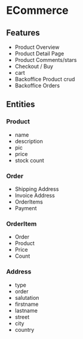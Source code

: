 # ECommerce

## Features
- Product Overview
- Product Detail Page
- Product Comments/stars
- Checkout / Buy
- cart
- Backoffice Product crud
- Backoffice Orders


## Entities

### Product
- name
- description
- pic
- price
- stock count

### Order
- Shipping Address
- Invoice Address
- OrderItems
- Payment

### OrderItem
- Order
- Product
- Price
- Count

### Address
- type
- order
- salutation
- firstname
- lastname  
- street
- city
- country

